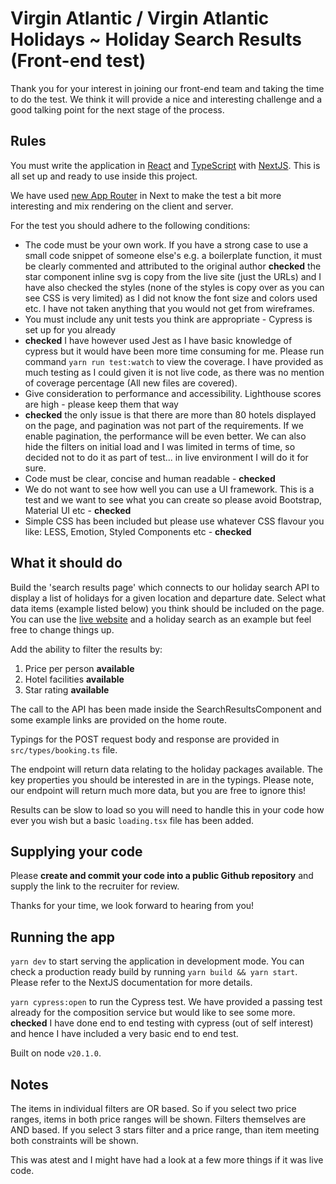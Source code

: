 # Virgin Atlantic / Virgin Atlantic Holidays ~ Holiday Search Results (Front-end test)

Thank you for your interest in joining our front-end team and taking the time to do the test. We think it will provide a nice and interesting challenge and a good talking point for the next stage of the process.

## Rules

You must write the application in [React](https://react.dev/) and [TypeScript](https://www.typescriptlang.org/) with [NextJS](https://nextjs.org/). This is all set up and ready to use inside this project.

We have used [new App Router](https://nextjs.org/docs/app/building-your-application/routing) in Next to make the test a bit more interesting and mix rendering on the client and server.

For the test you should adhere to the following conditions:

- The code must be your own work. If you have a strong case to use a small code snippet of someone else's e.g. a
  boilerplate function, it must be clearly commented and attributed to the original author
  **checked** the star component inline svg is copy from the live site (just the URLs) and I have also checked the styles (none of the styles is copy over as you can see CSS is very limited) as I did not know the font size and colors used etc. I have not taken anything that you would not get from wireframes.
- You must include any unit tests you think are appropriate - Cypress is set up for you already
- **checked** I have however used Jest as I have basic knowledge of cypress but it would have been more time consuming for me. Please run command `yarn run test:watch` to view the coverage. I have provided as much testing as I could given it is not live code, as there was no mention of coverage percentage (All new files are covered).
- Give consideration to performance and accessibility. Lighthouse scores are high - please keep them that way
- **checked** the only issue is that there are more than 80 hotels displayed on the page, and pagination was not part of the requirements. If we enable pagination, the performance will be even better. We can also hide the filters on initial load and I was limited in terms of time, so decided not to do it as part of test... in live environment I will do it for sure.
- Code must be clear, concise and human readable - **checked**
- We do not want to see how well you can use a UI framework. This is a test and we want to see what you can create so please avoid Bootstrap, Material UI etc - **checked**
- Simple CSS has been included but please use whatever CSS flavour you like: LESS, Emotion, Styled Components etc - **checked**

## What it should do

Build the 'search results page' which connects to our holiday search API to display a list of holidays for a given location and departure date. Select what data items (example listed below) you think should be included on the page. You can use the [live website](https://www.virginholidays.co.uk) and a holiday search as an example but feel free to change things up.

Add the ability to filter the results by:

1. Price per person **available**
1. Hotel facilities **available**
1. Star rating **available**

The call to the API has been made inside the SearchResultsComponent and some example links are provided on the home route.

Typings for the POST request body and response are provided in `src/types/booking.ts` file.

The endpoint will return data relating to the holiday packages available. The key properties you should be interested in are in the typings. Please note, our endpoint will return much more data, but you are free to ignore this!

Results can be slow to load so you will need to handle this in your code how ever you wish but a basic `loading.tsx` file has been added.

## Supplying your code

Please **create and commit your code into a public Github repository** and supply the link to the recruiter for review.

Thanks for your time, we look forward to hearing from you!

## Running the app

`yarn dev` to start serving the application in development mode. You can check a production ready build by running `yarn build && yarn start`. Please refer to the NextJS documentation for more details.

`yarn cypress:open` to run the Cypress test. We have provided a passing test already for the composition service but would like to see some more. **checked** I have done end to end testing with cypress (out of self interest) and hence I have included a very basic end to end test.

Built on node `v20.1.0`.

## Notes

The items in individual filters are OR based. So if you select two price ranges, items in both price ranges will be shown. Filters themselves are AND based. If you select 3 stars filter and a price range, than item meeting both constraints will be shown.

This was atest and I might have had a look at a few more things if it was live code.
